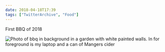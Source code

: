 ```yaml
---
date: 2018-04-18T17:39
tags: ["TwitterArchive", "Food"]
---
```

First BBQ of 2018

![Photo of bbq in background in a garden with white painted walls. In for foreground is my laptop and a can of Mangers cider](https://cdn.geekyaubergine.com/twitter_archive/986645438261493761-DbFEyZjXkAIyI21.jpg)

